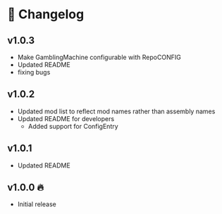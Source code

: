 # 📜 Changelog

## v1.0.3
- Make GamblingMachine configurable with RepoCONFIG
- Updated README
- fixing bugs

## v1.0.2
- Updated mod list to reflect mod names rather than assembly names
- Updated README for developers
  - Added support for ConfigEntry<float>

## v1.0.1
- Updated README

## v1.0.0 🔥
- Initial release